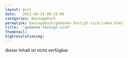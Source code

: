 ```yaml
---
layout: post
date:   2021-08-14 08:15:00
categories: Bautagebuch
permalink: bautagebuch/gedanke-festigt-sich/index.html
title:  "gedanke-festigt-sich"
thumbnail: 
highresolutionimg: 
---
```


<div class="entry-content">

dieser Inhalt ist nicht verf&uuml;gbar

</div><!-- .entry-content -->
